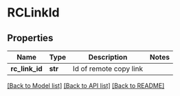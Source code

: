 # RCLinkId

## Properties
Name | Type | Description | Notes
------------ | ------------- | ------------- | -------------
**rc_link_id** | **str** | Id of remote copy link | 

[[Back to Model list]](../README.md#documentation-for-models) [[Back to API list]](../README.md#documentation-for-api-endpoints) [[Back to README]](../README.md)


